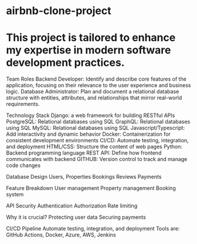 # airbnb-clone-project
# This project is tailored to enhance my expertise in modern software development practices.

Team Roles
 Backend Developer: Identify and describe core features of the application, focusing on their relevance to the user experience and business logic.
Database Administrator: Plan and document a relational database structure with entities, attributes, and relationships that mirror real-world requirements.

Technology Stack
Django: a web framework for building RESTful APIs
PostgreSQL: Relational databases using SQL
GraphQL: Relational databases using SQL
MySQL: Relational databases using SQL
Javascript/Typescript: Add interactivity and dynamic behavior
Docker: Containerization for consistent development environments
CI/CD: Automate testing, integration, and deployment
HTML/CSS: Structure the content of web pages
Python: Backend programming language
REST API: Define how frontend communicates with backend
GITHUB: Version control to track and manage code changes

Database Design
Users, 
Properties 
Bookings 
Reviews
Payments

Feature Breakdown
User management
Property management
Booking system

API Security
Authentication
Authorization
Rate limiting

Why it is crucial?
Protecting user data
Securing payments

CI/CD Pipeline
Automate testing, integration, and deployment
Tools are: GitHub Actions, Docker, Azure, AWS, Jenkins
